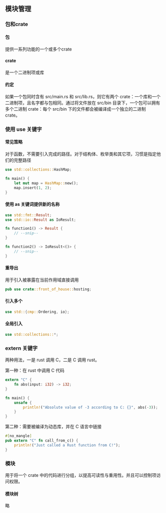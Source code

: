 ## 模块管理

### 包和crate

#### 包
提供一系列功能的一个或多个crate


#### crate
是一个二进制项或库


#### 约定
如果一个包同时含有 src/main.rs 和 src/lib.rs，则它有两个 crate：一个库和一个二进制项，且名字都与包相同。通过将文件放在 src/bin 目录下，一个包可以拥有多个二进制 crate：每个 src/bin 下的文件都会被编译成一个独立的二进制 crate。


### 使用 use 关键字

#### 常见策略
对于函数，不需要引入完成的路径。对于结构体、枚举类和其它项，习惯是指定他们的完整路径

```rust
use std::collections::HashMap;

fn main() {
    let mut map = HashMap::new();
    map.insert(1, 2);
}
```


#### 使用 as 关键词提供新的名称

```rust
use std::fmt::Result;
use std::io::Result as IoResult;

fn function1() -> Result {
    // --snip--
}

fn function2() -> IoResult<()> {
    // --snip--
}
```


#### 重导出
用于引入被暴露在当前作用域直接调用

```rust
pub use crate::front_of_house::hosting;
```


#### 引入多个

```rust
use std::{cmp::Ordering, io};
```


#### 全局引入

```rust
use std::collections::*;
```


### extern 关键字

两种用法，一是 rust 调用 C，二是 C 调用 rust。

第一种：在 rust 中调用 C 代码

```rust
extern "C" {
    fn abs(input: i32) -> i32;
}

fn main() {
    unsafe {
        println!("Absolute value of -3 according to C: {}", abs(-3));
    }
}
```

第二种：需要被编译为动态库，并在 C 语言中链接

```rust
#[no_mangle]
pub extern "C" fn call_from_c() {
    println!("Just called a Rust function from C!");
}
```

### 模块
用于将一个 crate 中的代码进行分组，以提高可读性与重用性。并且可以控制项访问权限。

#### 模块树
略

